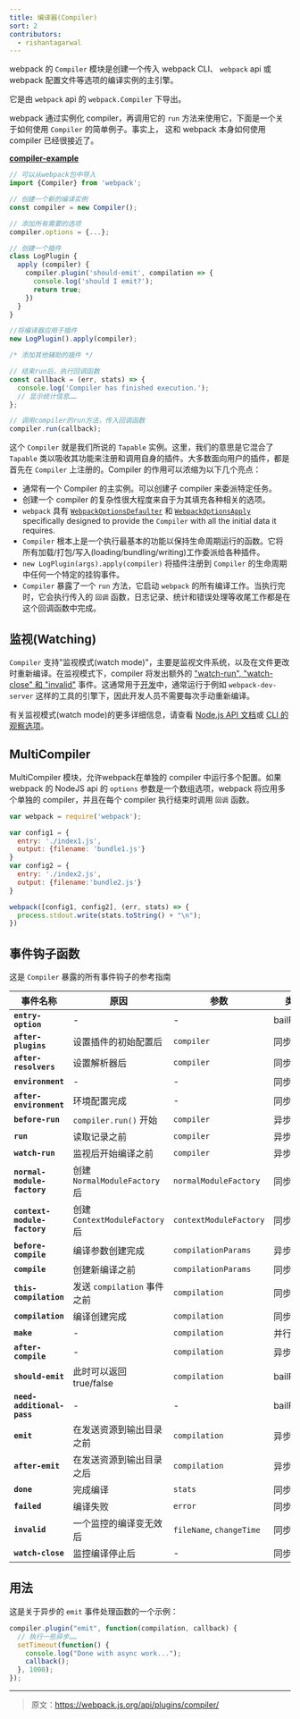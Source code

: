 ```yaml
---
title: 编译器(Compiler)
sort: 2
contributors:
  - rishantagarwal
---
```


webpack 的 `Compiler` 模块是创建一个传入 webpack CLI、 `webpack` api 或 webpack 配置文件等选项的编译实例的主引擎。

它是由 `webpack` api 的 `webpack.Compiler` 下导出。

webpack 通过实例化 compiler，再调用它的 `run` 方法来使用它，下面是一个关于如何使用 `Compiler` 的简单例子。事实上， 这和 webpack 本身如何使用 compiler 已经很接近了。

[__compiler-example__](https://github.com/pksjce/webpack-internal-examples/tree/master/compiler-example)

```javascript
// 可以从webpack包中导入
import {Compiler} from 'webpack';

// 创建一个新的编译实例
const compiler = new Compiler();

// 添加所有需要的选项
compiler.options = {...};

// 创建一个插件
class LogPlugin {
  apply (compiler) {
    compiler.plugin('should-emit', compilation => {
      console.log('should I emit?');
      return true;
    })
  }
}

//将编译器应用于插件
new LogPlugin().apply(compiler);

/* 添加其他辅助的插件 */

// 结束run后，执行回调函数
const callback = (err, stats) => {
  console.log('Compiler has finished execution.');
  // 显示统计信息……
};

// 调用compiler的run方法，传入回调函数
compiler.run(callback);
```

这个 `Compiler` 就是我们所说的 `Tapable` 实例。这里，我们的意思是它混合了 `Tapable` 类以吸收其功能来注册和调用自身的插件。大多数面向用户的插件，都是首先在 `Compiler` 上注册的。Compiler 的作用可以浓缩为以下几个亮点：

- 通常有一个 Compiler 的主实例。可以创建子 compiler 来委派特定任务。
- 创建一个 compiler 的复杂性很大程度来自于为其填充各种相关的选项。
 - `webpack` 具有 [`WebpackOptionsDefaulter`](https://github.com/webpack/webpack/blob/master/lib/WebpackOptionsDefaulter.js) 和 [`WebpackOptionsApply`](https://github.com/webpack/webpack/blob/master/lib/WebpackOptionsApply.js) specifically designed to provide the `Compiler` with all the initial data it requires.
- `Compiler` 根本上是一个执行最基本的功能以保持生命周期运行的函数。它将所有加载/打包/写入(loading/bundling/writing)工作委派给各种插件。
- `new LogPlugin(args).apply(compiler)` 将插件注册到 `Compiler` 的生命周期中任何一个特定的挂钩事件。
- `Compiler` 暴露了一个 `run` 方法，它启动 `webpack` 的所有编译工作。当执行完时，它会执行传入的 `回调` 函数，日志记录、统计和错误处理等收尾工作都是在这个回调函数中完成。


## 监视(Watching)

`Compiler` 支持"监视模式(watch mode)"，主要是监视文件系统，以及在文件更改时重新编译。在监视模式下，compiler 将发出额外的 ["watch-run", "watch-close" 和 "invalid"](#event-hooks) 事件。这通常用于[开发](/guides/development)中，通常运行于例如 `webpack-dev-server` 这样的工具的引擎下，因此开发人员不需要每次手动重新编译。

有关监视模式(watch mode)的更多详细信息，请查看 [Node.js API 文档](/api/node/#watching)或 [CLI 的观察选项](/api/cli/#watch-options)。


## MultiCompiler

MultiCompiler 模块，允许webpack在单独的 compiler 中运行多个配置。如果 webpack 的 NodeJS api 的 `options` 参数是一个数组选项，webpack 将应用多个单独的 compiler，并且在每个 compiler 执行结束时调用 `回调` 函数。

```javascript
var webpack = require('webpack');

var config1 = {
  entry: './index1.js',
  output: {filename: 'bundle1.js'}
}
var config2 = {
  entry: './index2.js',
  output: {filename:'bundle2.js'}
}

webpack([config1, config2], (err, stats) => {
  process.stdout.write(stats.toString() + "\n");
})
```


## 事件钩子函数

这是 `Compiler` 暴露的所有事件钩子的参考指南

事件名称                    | 原因                                  | 参数                    | 类型
----------------------------- | --------------------------------------- | ------------------------- | ----------
__`entry-option`__            | -                                       | -                         | bailResult
__`after-plugins`__           | 设置插件的初始配置后 | `compiler`                | 同步
__`after-resolvers`__         | 设置解析器后          | `compiler`                | 同步
__`environment`__             | -                                       | -                         | 同步
__`after-environment`__       | 环境配置完成              | -                         | 同步
__`before-run`__              | `compiler.run()` 开始                 | `compiler`                | 异步
__`run`__                     | 读取记录之前                  | `compiler`                | 异步
__`watch-run`__               | 监视后开始编译之前 | `compiler`                | 异步
__`normal-module-factory`__   | 创建 `NormalModuleFactory` 后  | `normalModuleFactory`     | 同步
__`context-module-factory`__  | 创建 `ContextModuleFactory` 后 | `contextModuleFactory`    | 同步
__`before-compile`__          | 编译参数创建完成          | `compilationParams`       | 异步
__`compile`__                 | 创建新编译之前         | `compilationParams`       | 同步
__`this-compilation`__        | 发送 `compilation` 事件之前     | `compilation`             | 同步
__`compilation`__             | 编译创建完成          | `compilation`             | 同步
__`make`__                    | -                                       | `compilation`             | 并行
__`after-compile`__           | -                                       | `compilation`             | 异步
__`should-emit`__             | 此时可以返回 true/false     | `compilation`             | bailResult
__`need-additional-pass`__    | -                                       | -                         | bailResult
__`emit`__                    | 在发送资源到输出目录之前    | `compilation`             | 异步
__`after-emit`__              | 在发送资源到输出目录之后     | `compilation`             | 异步
__`done`__                    | 完成编译                   | `stats`                   | 同步
__`failed`__                  | 编译失败                      | `error`                   | 同步
__`invalid`__                 | 一个监控的编译变无效后      | `fileName`, `changeTime`  | 同步
__`watch-close`__             | 监控编译停止后          | -                         | 同步


## 用法

这是关于异步的 `emit` 事件处理函数的一个示例：

```javascript
compiler.plugin("emit", function(compilation, callback) {
  // 执行一些异步……
  setTimeout(function() {
    console.log("Done with async work...");
    callback();
  }, 1000);
});
```

***

> 原文：https://webpack.js.org/api/plugins/compiler/
